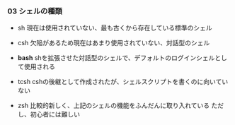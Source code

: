### 03 シェルの種類
- sh
  現在は使用されていない、最も古くから存在している標準のシェル

- csh
  欠陥があるため現在はあまり使用されていない、対話型のシェル

- **bash**
  shを拡張させた対話型のシェルで、デフォルトのログインシェルとして使用される

- tcsh
  cshの後継として作成されたが、シェルスクリプトを書くのに向いていない

- zsh
  比較的新しく、上記のシェルの機能をふんだんに取り入れている
  ただし、初心者には難しい
